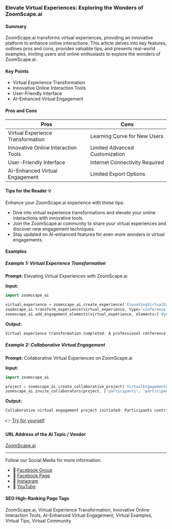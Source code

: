 ### Elevate Virtual Experiences: Exploring the Wonders of ZoomScape.ai

#### Summary
ZoomScape.ai transforms virtual experiences, providing an innovative platform to enhance online interactions. This article delves into key features, outlines pros and cons, provides valuable tips, and presents real-world examples, inviting users and online enthusiasts to explore the wonders of ZoomScape.ai.

#### Key Points
- Virtual Experience Transformation
- Innovative Online Interaction Tools
- User-Friendly Interface
- AI-Enhanced Virtual Engagement

#### Pros and Cons

| Pros                              | Cons                              |
|-----------------------------------|-----------------------------------|
| Virtual Experience Transformation | Learning Curve for New Users      |
| Innovative Online Interaction Tools| Limited Advanced Customization    |
| User-Friendly Interface           | Internet Connectivity Required   |
| AI-Enhanced Virtual Engagement     | Limited Export Options            |

#### Tips for the Reader 💡
Enhance your ZoomScape.ai experience with these tips:
- Dive into virtual experience transformations and elevate your online interactions with innovative tools.
- Join the ZoomScape.ai community to share your virtual experiences and discover new engagement techniques.
- Stay updated on AI-enhanced features for even more wonders in virtual engagements.

#### Examples

##### Example 1: Virtual Experience Transformation
**Prompt:** Elevating Virtual Experiences with ZoomScape.ai

**Input:**
```dart
import zoomscape_ai

virtual_experience = zoomscape_ai.create_experience('ElevatingVirtualExperiences')
zoomscape_ai.transform_experience(virtual_experience, type='conference', style='professional')
zoomscape_ai.add_engagement_elements(virtual_experience, elements=['dynamic_avatars', 'background_options'])
```

**Output:**
```dart
Virtual experience transformation completed: A professional conference with dynamic avatars and various background options.
```

##### Example 2: Collaborative Virtual Engagement
**Prompt:** Collaborative Virtual Experiences on ZoomScape.ai

**Input:**
```dart
import zoomscape_ai

project = zoomscape_ai.create_collaborative_project('VirtualEngagementCollaboration')
zoomscape_ai.invite_collaborators(project, ['participant1', 'participant2'])
```

**Output:**
```dart
Collaborative virtual engagement project initiated: Participants contributing to a shared canvas of virtual experiences.
```

👉 [Try for yourself](https://zoomscape.ai/)

#### URL Address of the AI Topic / Vendor
[ZoomScape.ai](https://zoomscape.ai/)

---

Follow our Social Media for more information:

- 📘 [Facebook Group](https://www.facebook.com/groups/trionxai)
- 📄 [Facebook Page](https://www.facebook.com/ai.trionxai)
- 📸 [Instagram](https://www.instagram.com/trionxai/)
- 🎥 [YouTube](https://www.youtube.com/@robotdocs/)

#### SEO High-Ranking Page Tags
ZoomScape.ai, Virtual Experience Transformation, Innovative Online Interaction Tools, AI-Enhanced Virtual Engagement, Virtual Examples, Virtual Tips, Virtual Community